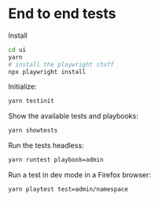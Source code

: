 # End to end tests

Install

```bash
cd ui
yarn
# install the playwright stuff
npx playwright install
```

Initialize:

```bash
yarn testinit
```

Show the available tests and playbooks:

```bash
yarn showtests
```

Run the tests headless:

```bash
yarn runtest playbook=admin
```

Run a test in dev mode in a Firefox browser:

```bash
yarn playtest test=admin/namespace
```